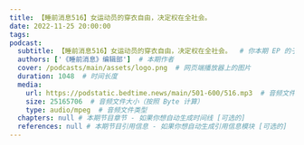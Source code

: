 ```yaml
---
title: 【睡前消息516】女运动员的穿衣自由，决定权在全社会。
date: 2022-11-25 20:00:00
tags:
podcast:
  subtitle: 【睡前消息516】女运动员的穿衣自由，决定权在全社会。  # 你本期 EP 的子标题
  authors: ['《睡前消息》编辑部']  # 本期作者
  cover: /podcasts/main/assets/logo.png  # 网页端播放器上的图片
  duration: 1048  # 时间长度
  media:
    url: https://podstatic.bedtime.news/main/501-600/516.mp3  # 音频文件
    size: 25165706  # 音频文件大小（按照 Byte 计算）
    type: audio/mpeg  # 音频文件类型
  chapters: null # 本期节目章节 - 如果你想自动生成时间线 [可选的]
  references: null # 本期节目引用信息 - 如果你想自动生成引用信息模块 [可选的]
---
```


